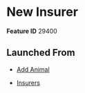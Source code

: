 # New Insurer

**Feature ID** 29400

## Launched From

- [Add Animal](Add%20Animal.md)

- [Insurers](Insurers.md)









































































